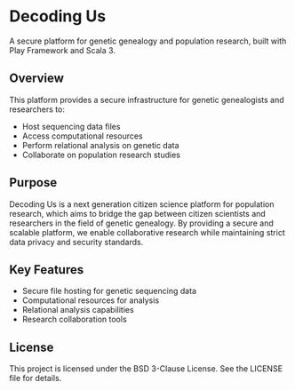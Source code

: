 # Decoding Us

A secure platform for genetic genealogy and population research, built with Play Framework and Scala 3.

## Overview

This platform provides a secure infrastructure for genetic genealogists and researchers to:
- Host sequencing data files
- Access computational resources
- Perform relational analysis on genetic data
- Collaborate on population research studies

## Purpose

Decoding Us is a next generation citizen science platform for population research, which aims to bridge the gap between citizen scientists and researchers in the field of genetic genealogy. By providing a secure and scalable platform, we enable collaborative research while maintaining strict data privacy and security standards.

## Key Features

- Secure file hosting for genetic sequencing data
- Computational resources for analysis
- Relational analysis capabilities
- Research collaboration tools

## License

This project is licensed under the BSD 3-Clause License. See the LICENSE file for details.